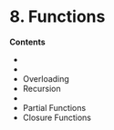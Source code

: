 # 8. Functions

<primary-label ref="header-label"/>

<secondary-label ref="doc-wip"/>


**Contents**
- [](8-1-Function-Definition.md)
- [](8-2-Function-AST-Manipulation.md)
- Overloading
- Recursion
- [](8-5-Asynchronous-Functions.md)
- Partial Functions
- Closure Functions

